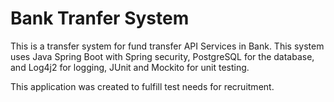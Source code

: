 # Bank Tranfer System

This is a transfer system for fund transfer API Services in Bank. This system uses Java Spring Boot with Spring security, PostgreSQL for the database, and Log4j2 for logging, JUnit and Mockito for unit testing.

This application was created to fulfill test needs for recruitment. 
